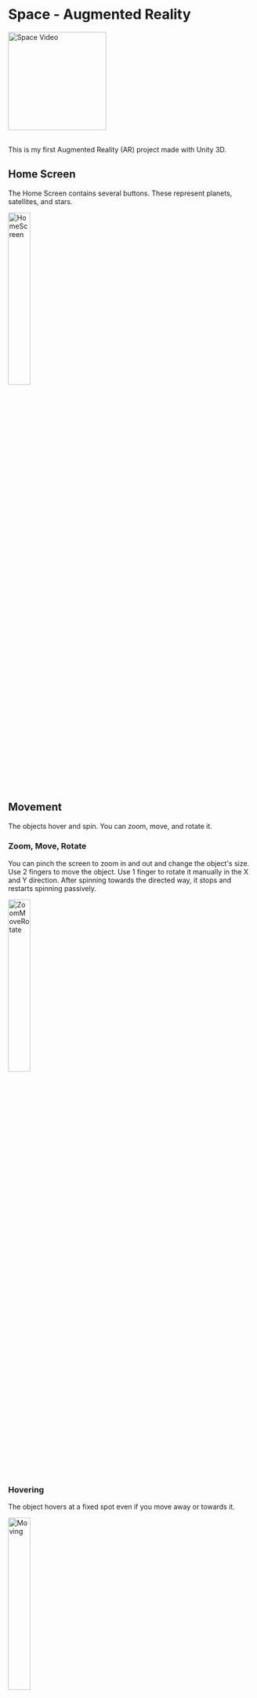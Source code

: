 # Space - Augmented Reality

<div align="left">
  <img src="GitHub/Space.gif" alt="Space Video" width="200" />
  <br>
</div>

<br/>

This is my first Augmented Reality (AR) project made with Unity 3D.

## Home Screen
The Home Screen contains several buttons. These represent planets, satellites, and stars.

<div align="left">
  <img src="GitHub/HomeScreen.gif" alt="HomeScreen" width="30%" />
  <br>
</div>

## Movement
The objects hover and spin. You can zoom, move, and rotate it. 

### Zoom, Move, Rotate
You can pinch the screen to zoom in and out and change the object's size.
Use 2 fingers to move the object. Use 1 finger to rotate it manually in the X and Y direction.
After spinning towards the directed way, it stops and restarts spinning passively. 

<div align="left">
  <img src="GitHub/ZoomMoveRotate.gif" alt="ZoomMoveRotate" width="30%" />
  <br>
</div>

### Hovering
The object hovers at a fixed spot even if you move away or towards it.
<div align="left">
  <img src="GitHub/Moving.gif" alt="Moving" width="30%" />
  <br>
</div>

## Resetting
You can reloacte the object to the center of the screen by pressing the reset button.

### Position Reset
The object slowly moves to the target location.

<div align="left">
  <img src="GitHub/ResetPosition.gif" alt="ResetPosition" width="30%" />
  <br>
</div>

### Scale Reset
While relocating, the object also rescales itself.
<div align="left">
  <img src="GitHub/ResetPositionScale.gif" alt="ResetPositionScale" width="30%" />
  <br>
</div>

## Objects
These are the objects (Planets, stars, and satellites).

### Moon
<div align="left">
  <img src="GitHub/Moon.gif" alt="Moon" width="30%" />
  <br>
</div>

### Mars
<div align="left">
  <img src="GitHub/Mars.gif" alt="Mars" width="30%" />
  <br>
</div>

### Earth
<div align="left">
  <img src="GitHub/Earth.gif" alt="Earth" width="30%" />
  <br>
</div>

### Sun
<div align="left">
  <img src="GitHub/Sun.jpg" alt="Sun" width="30%" />
  <br>
</div>

### Venus
<div align="left">
  <img src="GitHub/Venus.jpg" alt="Venus" width="30%" />
  <br>
</div>

## Credits
I have used free to use textures, music, and video. Sources:
1. <a href="https://www.solarsystemscope.com/textures/">Solar System Scope</a> <br>
2. <a href="https://uppbeat.io/">Up Beat</a> <br>
3. <a href="https://www.videezy.com/">Videezy</a> <br>
4. <a href="https://www.fontspace.com//">FontSpace</a> <br>
